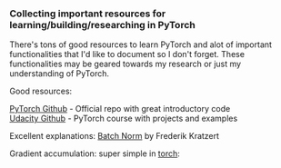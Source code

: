 ### Collecting important resources for learning/building/researching in PyTorch

There's tons of good resources to learn PyTorch and alot of important functionalities that I'd like to document so I don't forget.
These functionalities may be geared towards my research or just my understanding of PyTorch.  

Good resources: 

[PyTorch Github](https://github.com/pytorch/tutorials/tree/master/beginner_source) - Official repo with great introductory code <br/> 
[Udacity Github](https://github.com/udacity/deep-learning-v2-pytorch) - PyTorch course with projects and examples <br/> 

Excellent explanations: 
[Batch Norm](https://kratzert.github.io/2016/02/12/understanding-the-gradient-flow-through-the-batch-normalization-layer.html) by Frederik Kratzert <br/>

Gradient accumulation: 
super simple in [torch](https://kozodoi.me/blog/20210219/gradient-accumulation): 

